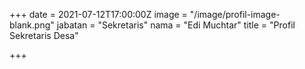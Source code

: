 +++
date = 2021-07-12T17:00:00Z
image = "/image/profil-image-blank.png"
jabatan = "Sekretaris"
nama = "Edi Muchtar"
title = "Profil Sekretaris Desa"

+++
